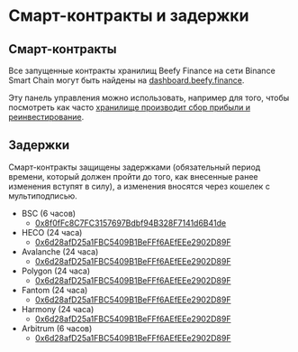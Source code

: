# Смарт-контракты и задержки

## Смарт-контракты

Все запущенные контракты хранилищ Beefy Finance на сети Binance Smart Chain могут быть найдены на [dashboard.beefy.finance](https://dashboard.beefy.finance).

Эту панель управления можно использовать, например для того, чтобы посмотреть как часто [хранилище производит сбор прибыли и реинвестирование](../faq/how-to-guides/how-to-check-harvesting-compounding-rate.md).

## Задержки

Смарт-контракты защищены задержками (обязательный период времени, который должен пройти до того, как внесенные ранее изменения вступят в силу), а изменения вносятся через кошелек с мультиподписью.

* BSC (6 часов)
  * [0x8f0fFc8C7FC3157697Bdbf94B328F7141d6B41de](https://bscscan.com/address/0x8f0ffc8c7fc3157697bdbf94b328f7141d6b41de)
* HECO (24 часа)
  * [0x6d28afD25a1FBC5409B1BeFFf6AEfEEe2902D89F](https://hecoinfo.com/address/0x6d28afd25a1fbc5409b1befff6aefeee2902d89f)
* Avalanche (24 часа)
  * [0x6d28afD25a1FBC5409B1BeFFf6AEfEEe2902D89F](https://cchain.explorer.avax.network/address/0x6d28afD25a1FBC5409B1BeFFf6AEfEEe2902D89F/contracts)
* Polygon (24 часа)
  * [0x6d28afD25a1FBC5409B1BeFFf6AEfEEe2902D89F](https://polygonscan.com/address/0x6d28afd25a1fbc5409b1befff6aefeee2902d89f)
* Fantom (24 часа)
  * [0x6d28afD25a1FBC5409B1BeFFf6AEfEEe2902D89F](https://ftmscan.com/address/0x6d28afd25a1fbc5409b1befff6aefeee2902d89f)&#x20;
* Harmony (24 часа)
  * [0x6d28afD25a1FBC5409B1BeFFf6AEfEEe2902D89F](https://explorer.harmony.one/address/0x6d28afd25a1fbc5409b1befff6aefeee2902d89f?activeTab=0)
* Arbitrum (6 часов)
  * [0x6d28afD25a1FBC5409B1BeFFf6AEfEEe2902D89F](https://arbiscan.io/address/0x6d28afD25a1FBC5409B1BeFFf6AEfEEe2902D89F)
